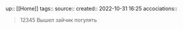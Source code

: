up:: [[Home]]
tags:: 
source:: 
created:: 2022-10-31 16:25
accociations:: 

> 12345
> Вышел зайчик погулять
